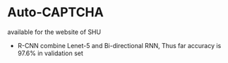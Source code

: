 # Auto-CAPTCHA
available for the website of SHU
- R-CNN 
combine Lenet-5 and Bi-directional RNN, Thus far accuracy is 97.6% in validation set
